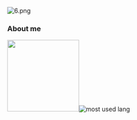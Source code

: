 ![6.png](https://wp-cdn.4ce.cn/v2/M3OZMxZ.jpeg)
### About me
<img src="https://github-readme-stats.vercel.app/api?username=Ember-Moth&layout=compact&theme=calm&hide_border=true&hide=issues&show_icons=true" height="165"/><img alt="most used lang" src="https://github-readme-stats.vercel.app/api/top-langs/?username=Ember-Moth&layout=compact&theme=calm&hide_border=true&langs_count=6&exclude_repo=bspart,uooc-plz-dont-pause&card_width=323"/>
<!--
**KotoriK/KotoriK** is a ✨ _special_ ✨ repository because its `README.md` (this file) appears on your GitHub profile.
Here are some ideas to get you started:

- 🔭 I’m currently working on ...
- 🌱 I’m currently learning ...
- 👯 I’m looking to collaborate on ...
- 🤔 I’m looking for help with ...
- 💬 Ask me about ...
- 📫 How to reach me: ...
- 😄 Pronouns: ...
- ⚡ Fun fact: ...
-->
